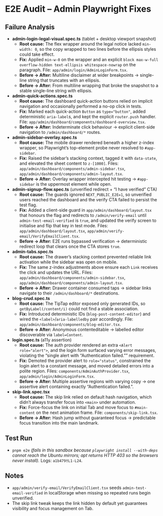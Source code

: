# E2E Audit – Admin Playwright Fixes

## Failure Analysis
- **admin-login-legal-visual.spec.ts** (tablet + desktop viewport snapshot)
  - **Root cause:** The flex wrapper around the legal notice lacked `min-width: 0`, so the copy wrapped to two lines before the ellipsis styles could take effect.
  - **Fix:** Applied `min-w-0` on the wrapper and an explicit `block max-w-full overflow-hidden text-ellipsis whitespace-nowrap` on the paragraph. File: `app/admin/login/AdminLoginForm.tsx`.
  - **Before → After:** Multiline disclaimer at wider breakpoints → single-line string that truncates with an ellipsis.
  - **Before → After:** From multiline wrapping that broke the snapshot to a stable single-line string with ellipsis.
- **admin-quick-actions.spec.ts**
  - **Root cause:** The dashboard quick-action buttons relied on implicit navigation and occasionally performed a no-op click in tests.
  - **Fix:** Marked each quick-action `Button` as `type="button"`, added deterministic `aria-label`s, and kept the explicit `router.push` handler. File: `app/admin/dashboard/components/dashboard-overview.tsx`.
  - **Before → After:** Indeterminate click behaviour → explicit client-side navigation to `/admin/dashboard/*` routes.
- **admin-sidebar-overlay.spec.ts**
  - **Root cause:** The mobile drawer rendered beneath a higher z-index wrapper, so Playwright’s top-element probe never resolved to `#app-sidebar`.
  - **Fix:** Raised the sidebar’s stacking context, tagged it with `data-state`, and elevated the sheet content to `z-[1000]`. Files: `app/admin/dashboard/components/admin-sidebar.tsx`, `app/admin/dashboard/components/admin-layout.tsx`.
  - **Before → After:** Overlay wrapper intercepted hit testing → `#app-sidebar` is the uppermost element while open.
- **admin-signup-flow.spec.ts** (unverified redirect + “I have verified” CTA)
  - **Root cause:** The guards ignored `NEXT_PUBLIC_E2E=1`, so unverified users reached the dashboard and the verify CTA failed to persist the test flag.
  - **Fix:** Added a client-side guard in `app/admin/dashboard/layout.tsx` that honours the flag and redirects to `/admin/verify-email` until `admin-test-email-verified` is `true`, and updated the verify screen to initialise and flip that key in test mode. Files: `app/admin/dashboard/layout.tsx`, `app/admin/verify-email/VerifyEmailClient.tsx`.
  - **Before → After:** E2E runs bypassed verification → deterministic redirect loop that clears once the CTA stores `true`.
- **admin-tabs.spec.ts**
  - **Root cause:** The drawer’s stacking context prevented reliable link activation while the sidebar was open on mobile.
  - **Fix:** The same z-index adjustments above ensure each `Link` receives the click and updates the URL. Files: `app/admin/dashboard/components/admin-sidebar.tsx`, `app/admin/dashboard/components/admin-layout.tsx`.
  - **Before → After:** Drawer container consumed taps → sidebar links navigate to their `/admin/dashboard/*` destinations.
- **blog-crud.spec.ts**
  - **Root cause:** The TipTap editor exposed only generated IDs, so `getByLabel(/content/i)` could not find a stable association.
  - **Fix:** Introduced deterministic IDs (`blog-post-content-editor`) and wired the `<label>`/`aria-labelledby` pair accordingly. File: `app/admin/dashboard/components/blog-editor.tsx`.
  - **Before → After:** Anonymous contenteditable → labelled editor discoverable via `label=Content`.
- **login.spec.ts** (a11y assertion)
  - **Root cause:** The auth provider rendered an extra `<Alert role="alert">`, and the login form surfaced varying error messages, violating the “single alert with “Authentication failed.”” requirement.
  - **Fix:** Demoted the provider alert to `role="status"`, constrained the login alert to a constant message, and moved detailed errors into a polite region. Files: `components/AdminAuthProvider.tsx`, `app/admin/login/AdminLoginForm.tsx`.
  - **Before → After:** Multiple assertive regions with varying copy → one assertive alert containing exactly “Authentication failed.”.
- **skip-link.spec.tsx**
  - **Root cause:** The skip link relied on default hash navigation, which didn’t always transfer focus into `<main>` under automation.
  - **Fix:** Force-focus the link on initial Tab and move focus to `#main-content` on the next animation frame. File: `components/skip-link.tsx`.
  - **Before → After:** Hash jump without guaranteed focus → predictable focus transition into the main landmark.

## Test Run
- `pnpm e2e` *(fails in this sandbox because `playwright install --with-deps` cannot reach the Ubuntu mirrors; apt returns HTTP 403 so the browsers never install).* Logs: `a1b479†L1-L24`.

## Notes
- `app/admin/verify-email/VerifyEmailClient.tsx` seeds `admin-test-email-verified` in localStorage when missing so repeated runs begin unverified.
- The skip link tweak keeps the link hidden by default yet guarantees visibility and focus management on Tab.